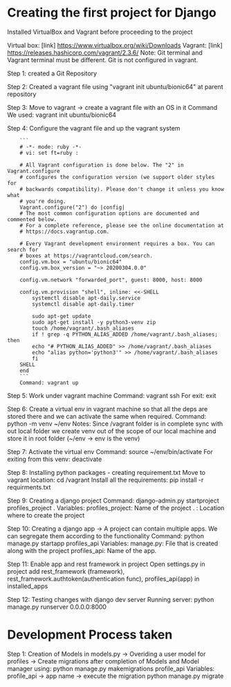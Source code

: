 # Creating the first project for Django

Installed VirtualBox and Vagrant before proceeding to the project

Virtual box: [link] https://www.virtualbox.org/wiki/Downloads
Vagrant: [link] https://releases.hashicorp.com/vagrant/2.3.6/ 
Note: Git terminal and Vagrant terminal must be different. Git is not configured in vagrant.

Step 1: created a Git Repository

Step 2: Created a vagrant file using "vagrant init ubuntu/bionic64" at parent repository

Step 3: Move to vagrant -> create a vagrant file with an OS in it
        Command We used: vagrant init ubuntu/bionic64

Step 4: Configure the vagrant file and up the vagrant system

        ```
        # -*- mode: ruby -*-
        # vi: set ft=ruby :

        # All Vagrant configuration is done below. The "2" in Vagrant.configure
        # configures the configuration version (we support older styles for
        # backwards compatibility). Please don't change it unless you know what
        # you're doing.
        Vagrant.configure("2") do |config|
        # The most common configuration options are documented and commented below.
        # For a complete reference, please see the online documentation at
        # https://docs.vagrantup.com.
        
        # Every Vagrant development environment requires a box. You can search for
        # boxes at https://vagrantcloud.com/search.
        config.vm.box = "ubuntu/bionic64"
        config.vm.box_version = "~> 20200304.0.0"
        
        config.vm.network "forwarded_port", guest: 8000, host: 8000
        
        config.vm.provision "shell", inline: <<-SHELL
            systemctl disable apt-daily.service
            systemctl disable apt-daily.timer
        
            sudo apt-get update
            sudo apt-get install -y python3-venv zip
            touch /home/vagrant/.bash_aliases
            if ! grep -q PYTHON_ALIAS_ADDED /home/vagrant/.bash_aliases; then
            echo "# PYTHON_ALIAS_ADDED" >> /home/vagrant/.bash_aliases
            echo "alias python='python3'" >> /home/vagrant/.bash_aliases
            fi
        SHELL
        end
        ```
        Command: vagrant up


Step 5: Work under vagrant machine
        Command: vagrant ssh
        For exit: exit

Step 6: Create a virtual env in vagrant machine so that all the deps are stored there and we can activate the same when required.
        Command: python -m venv ~/env
        Notes: Since /vagrant folder is in complete sync with out local folder we create venv out of the scope of our local machine and store it in root folder (~/env -> env is the venv)

Step 7: Activate the virtual env
        Command: source ~/env/bin/activate
        For exiting from this venv: deactivate

Step 8: Installing python packages
        - creating requirement.txt 
        Move to vagrant location: cd /vagrant
        Install all the requirements: pip install -r requirments.txt 

Step 9: Creating a django project
        Command: django-admin.py startproject profiles_project .
        Variables:
            profiles_project: Name of the project
            . : Location where to create the project

Step 10: Creating a django app -> A project can contain multiple apps. We can segregate them according to the functionality
        Command: python manage.py startapp profiles_api
        Variables:
            manage.py: File that is created along with the project
            profiles_api: Name of the app.

Step 11: Enable app and rest framework in project
        Open settings.py in project
        add rest_framework (framework), rest_framework.authtoken(authentication func), profiles_api(app) in installed_apps

Step 12: Testing changes with django dev server
        Running server: python manage.py runserver 0.0.0.0:8000


# Development Process taken

Step 1: Creation of Models in models.py
        -> Overiding a user model for profiles
        -> Create migrations after completion of Models and Model manager using:
            python manage.py makemigrations profile_api
                Variables: profile_api -> app name
        -> execute the migration
            python manage.py migrate
        